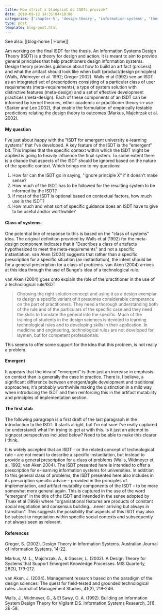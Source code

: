```yaml
---
title: How strict a blueprint do ISDTs provide?
date: 2010-09-13 14:35:04+10:00
categories: ['chapter-5', 'design-theory', 'information-systems', 'thesis']
type: post
template: blog-post.html
---
```


See also: [[blog-home | Home]]

Am working on the final ISDT for the thesis. An Information Systems Design Theory (ISDT) is a theory for design and action. It is meant to aim to provide general principles that help practitioners design information systems. Design theory provides guidance about how to build an artifact (process) and what the artifact should look like when built (product/design principles) (Walls, Widmeyer et al. 1992; Gregor 2002). Walls et al (1992) see an ISDT as an integrated set of prescriptions consisting of a particular class of user requirements (meta-requirements), a type of system solution with distinctive features (meta-design) and a set of effective development practices (meta-design). Each of these components of an ISDT can be informed by kernel theories, either academic or practitioner theory-in-use (Sarker and Lee 2002), that enable the formulation of empirically testable predictions relating the design theory to outcomes (Markus, Majchrzak et al. 2002).

#### My question

I've just about happy with the "ISDT for emergent university e-learning systems" that I've developed. A key feature of the ISDT is the "emergent" bit. This implies that the specific context within which the ISDT might be applied is going to heavily influence the final system. To some extent there is a chance that aspects of the ISDT should be ignored based on the nature of the specific context. Which brings me to my questions:

1. How far can the ISDT go in saying, "ignore principle X" if it doesn't make sense?
2. How much of the ISDT has to be followed for the resulting system to be informed by the ISDT?
3. If most of the ISDT is optional based on contextual factors, how much use is the ISDT?
4. How much and what sort of specific guidance does an ISDT have to give to be useful and/or worthwhile?

#### Class of systems

One potential line of response to this is based on the "class of systems" idea. The original definition provided by Walls et al (1992) for the meta-design component indicates that it "Describes a class of artefacts hypothesized to meet the meta-requirements" and not a specific instantiation. van Aken (2004) suggests that rather than a specific prescription for a specific situation (an instantiation), the intent should be for a general prescription for a class of problems. van Aken (2004) arrives at this idea through the use of Bunge's idea of a technological rule.

van Aken (2004) goes onto explain the role of the practitioner in the use of a technological rule/ISDT

> Choosing the right solution concept and using it as a design exemplar to design a specific variant of it presumes considerable competence on the part of practitioners. They need a thorough understanding both of the rule and of the particulars of the specific case and they need the skills to translate the general into the specific. Much of the training of students in the design sciences is devoted to learning technological rules and to developing skills in their application. In medicine and engineering, technological rules are not developed for laymen, but for competent professionals.

This seems to offer some support for the idea that this problem, is not really a problem.

#### Emergent

It appears that the idea of "emergent" is then just an increase in emphasis on context than is generally the case in practice. There is, I believe, a significant difference between emergent/agile development and traditional approaches, it's probably worthwhile making the distinction in a mild way when introducing the ISDT and then reinforcing this in the artifact mutability and principles of implementation section.

#### The first stab

The following paragraph is a first draft of the last paragraph in the introduction to the ISDT. It starts alright, but I'm not sure I've really captured (or understand) what I'm trying to get at with this. Is it just an attempt to signpost perspectives included below? Need to be able to make this clearer I think.

It is widely accepted that an ISDT - or the related concept of technological rule – are not meant to describe a specific instantiation, but instead to provide a general prescription for a class of problems (Walls, Widmeyer et al. 1992; van Aken 2004). The ISDT presented here is intended to offer a prescription for e-learning information systems for universities. In addition to this general class of problems, the ISDT presented here also includes in its prescription specific advice – provided in the principles of implementation, and artifact mutability components of the ISDT – to be more somewhat more general again. This is captured in the use of the word "emergent" in the title of the ISDT and intended in the sense adopted by Truex et al (1999) where "organisational features are products of constant social negotiation and consensus building….never arriving but always in transition". This suggests the possibility that aspects of this ISDT may also be subject to negotiation within specific social contexts and subsequently not always seen as relevant.

#### References

Gregor, S. (2002). Design Theory in Information Systems. Australian Journal of Information Systems, 14-22.

Markus, M. L., Majchrzak, A., & Gasser, L. (2002). A Design Theory for Systems that Support Emergent Knowledge Processes. MIS Quarterly, 26(3), 179-212.

van Aken, J. (2004). Management research based on the paradigm of the design sciences: The quest for field-tested and grounded technological rules. Journal of Management Studies, 41(2), 219-246.

Walls, J., Widmeyer, G., & El Sawy, O. A. (1992). Building an Information System Design Theory for Vigilant EIS. Information Systems Research, 3(1), 36-58.